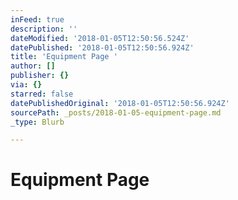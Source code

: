 ```yaml
---
inFeed: true
description: ''
dateModified: '2018-01-05T12:50:56.524Z'
datePublished: '2018-01-05T12:50:56.924Z'
title: 'Equipment Page '
author: []
publisher: {}
via: {}
starred: false
datePublishedOriginal: '2018-01-05T12:50:56.924Z'
sourcePath: _posts/2018-01-05-equipment-page.md
_type: Blurb

---
```

# Equipment Page